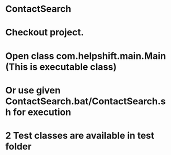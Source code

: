 # ContactSearch

# Checkout project.
# Open class com.helpshift.main.Main (This is executable class)
# Or use given ContactSearch.bat/ContactSearch.sh for execution
# 2 Test classes are available in test folder
